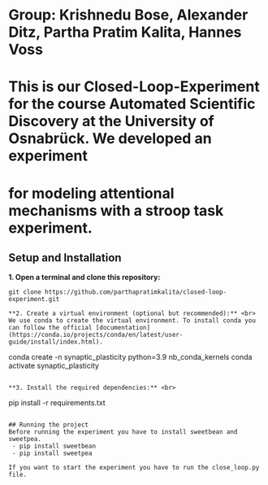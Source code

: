 # Group: Krishnedu Bose, Alexander Ditz, Partha Pratim Kalita, Hannes Voss
# This is our Closed-Loop-Experiment for the course Automated Scientific Discovery at the University of Osnabrück. We developed an experiment
# for modeling attentional mechanisms with a stroop task experiment.

## Setup and Installation

**1. Open a terminal and clone this repository:** <br>
```
git clone https://github.com/parthapratimkalita/closed-loop-experiment.git

**2. Create a virtual environment (optional but recommended):** <br>
We use conda to create the virtual environment. To install conda you can follow the official [documentation](https://conda.io/projects/conda/en/latest/user-guide/install/index.html). 
```
conda create -n synaptic_plasticity python=3.9 nb_conda_kernels
conda activate synaptic_plasticity 
```

**3. Install the required dependencies:** <br>
```
pip install -r requirements.txt
```

## Running the project
Before running the experiment you have to install sweetbean and sweetpea.
 - pip install sweetbean
 - pip install sweetpea 

If you want to start the experiment you have to run the close_loop.py file.
